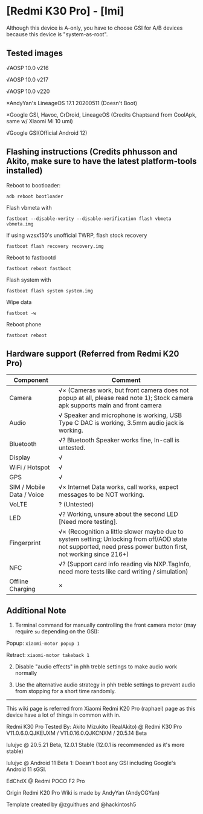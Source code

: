 # [Redmi K30 Pro] - [lmi]

Although this device is A-only, you have to choose GSI for A/B devices because this device is "system-as-root". 

## Tested images
√AOSP 10.0 v216

√AOSP 10.0 v217

√AOSP 10.0 v220

×AndyYan's LineageOS 17.1 20200511 (Doesn't Boot)

×Google GSI, Havoc, CrDroid, LineageOS (Credits Chaptsand from CoolApk, same w/ Xiaomi Mi 10 umi)

√Google GSI(Official Android 12)

## Flashing instructions (Credits phhusson and Akito, make sure to have the latest platform-tools installed)

Reboot to bootloader:
```
adb reboot bootloader
```
Flash vbmeta with 
```
fastboot --disable-verity --disable-verification flash vbmeta vbmeta.img
``` 
If using wzsx150's unofficial TWRP, flash stock recovery
```
fastboot flash recovery recovery.img
```
Reboot to fastbootd
```
fastboot reboot fastboot
```
Flash system with
```
fastboot flash system system.img
```
Wipe data
```
fastboot -w
```
Reboot phone
```
fastboot reboot
```

## Hardware support (Referred from Redmi K20 Pro)

| Component                 |      Comment                                              |
|---------------------------|-----------------------------------------------------------|
| Camera                    | √× (Cameras work, but front camera does not popup at all, please read note 1); Stock camera apk supports main and front camera |
| Audio                     | √ Speaker and microphone is working, USB Type C DAC is working, 3.5mm audio jack is working. |
| Bluetooth                 | √? Bluetooth Speaker works fine, In-call is untested. |
| Display                   | √ |
| WiFi / Hotspot            | √ |
| GPS                       | √ |
| SIM / Mobile Data / Voice | √× Internet Data works, call works, expect messages to be NOT working. |
| VoLTE                     | ? (Untested) |
| LED                       | √? Working, unsure about the second LED [Need more testing]. |
| Fingerprint               | √× (Recognition a little slower maybe due to system setting; Unlocking from off/AOD state not supported, need press power button first, not working since 216+) |
| NFC                       | √? (Support card info reading via NXP.TagInfo, need more tests like card writing / simulation) |
| Offline Charging          | × |

## Additional Note

1. Terminal command for manually controlling the front camera motor (may require `su` depending on the GSI):

Popup: `xiaomi-motor popup 1`

Retract: `xiaomi-motor takeback 1`

2. Disable "audio effects" in phh treble settings to make audio work normally

3. Use the alternative audio strategy in phh treble settings to prevent audio from stopping for a short time randomly.

---

This wiki page is referred from Xiaomi Redmi K20 Pro (raphael) page as this device have a lot of things in common with in.

Redmi K30 Pro Tested By: 
Akito Mizukito (RealAkito) @ Redmi K30 Pro V11.0.6.0.QJKEUXM / V11.0.16.0.QJKCNXM / 20.5.14 Beta 

lulujyc @ 20.5.21 Beta, 12.0.1 Stable (12.0.1 is recommended as it's more stable)

lulujyc @ Android 11 Beta 1: Doesn't boot any GSI including Google's Android 11 sGSI.

EdChdX @ Redmi POCO F2 Pro

Origin Redmi K20 Pro Wiki is made by AndyYan (AndyCGYan)

Template created by @zguithues and @hackintosh5